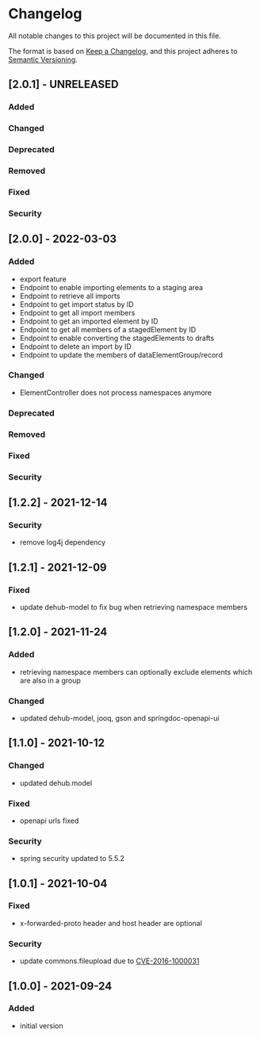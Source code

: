 # Changelog
All notable changes to this project will be documented in this file.

The format is based on [Keep a Changelog](https://keepachangelog.com/en/1.0.0/),
and this project adheres to [Semantic Versioning](https://semver.org/spec/v2.0.0.html).

## [2.0.1] - UNRELEASED
### Added
### Changed
### Deprecated
### Removed
### Fixed
### Security

## [2.0.0] - 2022-03-03
### Added
- export feature
- Endpoint to enable importing elements to a staging area
- Endpoint to retrieve all imports
- Endpoint to get import status by ID
- Endpoint to get all import members
- Endpoint to get an imported element by ID
- Endpoint to get all members of a stagedElement by ID
- Endpoint to enable converting the stagedElements to drafts
- Endpoint to delete an import by ID
- Endpoint to update the members of dataElementGroup/record
### Changed
- ElementController does not process namespaces anymore 
### Deprecated
### Removed
### Fixed
### Security

## [1.2.2] - 2021-12-14
### Security
- remove log4j dependency

## [1.2.1] - 2021-12-09
### Fixed
- update dehub-model to fix bug when retrieving namespace members

## [1.2.0] - 2021-11-24
### Added
- retrieving namespace members can optionally exclude elements which are also in a group
### Changed
- updated dehub-model, jooq, gson and springdoc-openapi-ui

## [1.1.0] - 2021-10-12
### Changed
- updated dehub.model
### Fixed
- openapi urls fixed
### Security
- spring security updated to 5.5.2

## [1.0.1] - 2021-10-04
### Fixed
- x-forwarded-proto header and host header are optional
### Security
- update commons.fileupload due to [CVE-2016-1000031](https://github.com/advisories/GHSA-7x9j-7223-rg5m)

## [1.0.0] - 2021-09-24
### Added
- initial version
